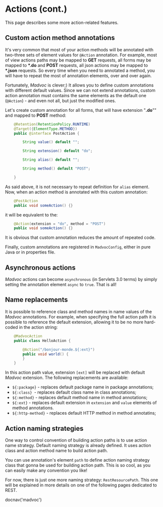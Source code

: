 # Actions (cont.)

This page describes some more action-related features.

## Custom action method annotations

It's very common that most of your action methods will be annotated
with two-three sets of element values for `@Action` annotation. For
example, most of view actions paths may be mapped to **GET** requests,
all forms may be mapped to **\*.do** and **POST** requests, all json
actions may be mapped to **\*.json** requests. So every time when you
need to annotated a method, you will have to repeat the most of
annotation elements, over and over again.

Fortunately, *Madvoc* is clever;) It allows you to define custom
annotations with different default values. Since we can not extend
annotations, custom action annotation must contains the same elements as
the default one (`@Action`) - and even not all, but just the modified
ones.

Let's create custom annotation for all forms, that will have extension
"**.do**"" and mapped to **POST** method:

~~~~~ java
    @Retention(RetentionPolicy.RUNTIME)
    @Target({ElementType.METHOD})
    public @interface PostAction {

    	String value() default "";

    	String extension() default "do";

    	String alias() default "";

    	String method() default "POST";

    }
~~~~~

As said above, it is not necessary to repeat definition for `alias`
element. Now, when an action method is annotated with this custom
annotation:

~~~~~ java
    @PostAction
    public void someAction() {}
~~~~~

it will be equivalent to the:

~~~~~ java
    @Action(extension = "do", method = "POST")
    public void someAction() {}
~~~~~

It is obvious that custom annotation reduces the amount of repeated
code.

Finally, custom annotations are registered in `MadvocConfig`, either in
pure Java or in properties file.

## Asynchronous actions

*Madvoc* actions can become `asynchronous` (in Servlets 3.0 terms)
by simply setting the annotation element `async` to `true`.
That is all!

## Name replacements

It is possible to reference class and method names in name values of the
*Madvoc* annotations. For example, when specifying the full action path
it is possible to reference the default extension, allowing it to be no
more hard-coded in the action string:

~~~~~ java
    @MadvocAction
    public class HelloAction {

    	@Action("/bonjour-monde.${:ext}")
    	public void world() {
    	}
    }
~~~~~

In this action path value, extension `[ext]` will be replaced with
default *Madvoc* extension. The following replacements are available:

* `${:package}` - replaces default package name in package annotations;
* `${:class} `- replaces default class name in class annotations;
* `${:method}` - replaces default method name in method annotations;
* `${:ext}` - replaces default extension in `extension` and `value`
  elements of method annotations.
* `${:http-method}` - replaces default HTTP method in method annotatins;

## Action naming strategies

One way to control convention of building action paths is to use
action name strategy. Default naming strategy is already defined.
It uses action class and action method name to build action path.

You can use annotation's element `path` to define action naming
strategy class that gonna be used for building action path.
This is so cool, as you can easily make any convention you like!

For now, there is just one more naming strategy: `RestResourcePath`.
This one will be explained in more details on one of the following
pages dedicated to REST.

<js>docnav('madvoc')</js>